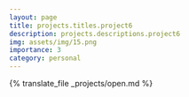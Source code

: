 ```yaml
---
layout: page
title: projects.titles.project6
description: projects.descriptions.project6
img: assets/img/15.png
importance: 3
category: personal
---
```


{% translate_file _projects/open.md %}
